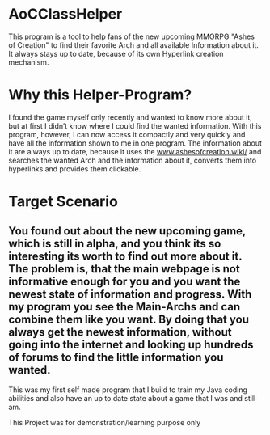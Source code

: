 # AoCClassHelper
This program is a tool to help fans of the new upcoming MMORPG "Ashes of Creation" to find their favorite Arch and all available Information about it. It always stays up to date, because of its own Hyperlink creation mechanism.

# Why this Helper-Program?
I found the game myself only recently and wanted to know more about it, but at first I didn’t know where I could find the wanted information. With this program, however, I can now access it compactly and very quickly and have all the information shown to me in one program. The information about it are always up to date, because it uses the www.ashesofcreation.wiki/ and searches the wanted Arch and the information about it, converts them into hyperlinks and provides them clickable.

# Target Scenario
You found out about the new upcoming game, which is still in alpha, and you think its so interesting its worth to find out more about it. The problem is, that the main webpage is not informative enough for you and you want the newest state of information and progress. With my program you see the Main-Archs and can combine them like you want. By doing that you always get the newest information, without going into the internet and looking up hundreds of forums to find the little information you wanted.
-----------------

This was my first self made program that I build to train my Java coding abilities and also have an up to date state about a game that I was and still am.

This Project was for demonstration/learning purpose only
